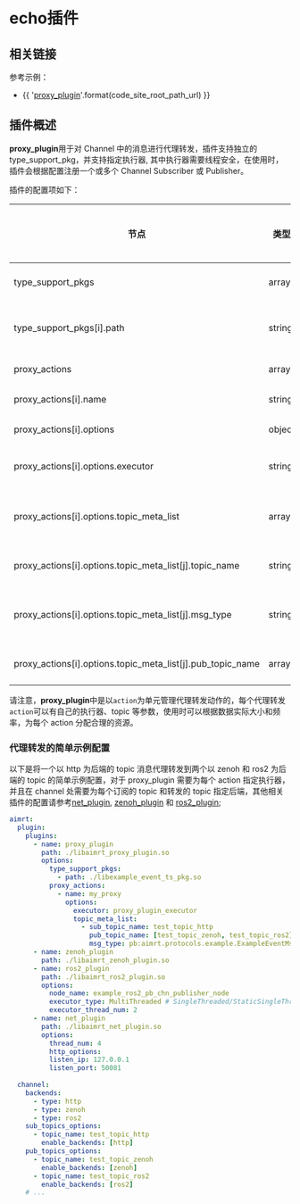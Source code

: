 
# echo插件

## 相关链接

参考示例：
- {{ '[proxy_plugin]({}/src/examples/plugins/proxy_plugin)'.format(code_site_root_path_url) }}

## 插件概述

**proxy_plugin**用于对 Channel 中的消息进行代理转发，插件支持独立的 type_support_pkg，并支持指定执行器, 其中执行器需要线程安全，在使用时，插件会根据配置注册一个或多个 Channel Subscriber 或 Publisher。

插件的配置项如下：

| 节点                              | 类型          | 是否可选| 默认值  | 作用 |
| ----                              | ----          | ----  | ----      | ---- |
| type_support_pkgs                 | array         | 必选  | []        | type support 包配置 |
| type_support_pkgs[i].path         | string        | 必选  | ""        | type support 包的路径 |
| proxy_actions                     | array         | 必选  | []        | 代理转发配置 |
| proxy_actions[i].name            | string        | 必选  | ""        | 代理转发名称 |
| proxy_actions[i].options         | object        | 必选  | {}        | 代理转发配置 |
| proxy_actions[i].options.executor| string        | 必选  | ""        | 代理转发执行器 |
| proxy_actions[i].options.topic_meta_list                   | array         | 必选  | []        | 要代理转发的 topic 和类型 |
| proxy_actions[i].options.topic_meta_list[j].topic_name     | string        | 必选  | ""        | 要代理转发的 topic |
| proxy_actions[i].options.topic_meta_list[j].msg_type       | string        | 必选  | ""        | 要代理转发的消息类型 |
| proxy_actions[i].options.topic_meta_list[j].pub_topic_name | array         | 必选  | []        | 代理转发后的 topic |


请注意，**proxy_plugin**中是以`action`为单元管理代理转发动作的，每个代理转发`action`可以有自己的执行器、topic 等参数，使用时可以根据数据实际大小和频率，为每个 action 分配合理的资源。


### 代理转发的简单示例配置

以下是将一个以 http 为后端的 topic 消息代理转发到两个以 zenoh 和 ros2 为后端的 topic 的简单示例配置，对于 proxy_plugin 需要为每个 action 指定执行器，并且在 channel 处需要为每个订阅的 topic 和转发的 topic 指定后端，其他相关插件的配置请参考[net_plugin](./net_plugin.md), [zenoh_plugin](./zenoh_plugin.md) 和 [ros2_plugin](./ros2_plugin.md);

```yaml
aimrt:
  plugin:
    plugins:
      - name: proxy_plugin
        path: ./libaimrt_proxy_plugin.so
        options:
          type_support_pkgs:
            - path: ./libexample_event_ts_pkg.so
          proxy_actions:
            - name: my_proxy
              options:
                executor: proxy_plugin_executor
                topic_meta_list:
                  - sub_topic_name: test_topic_http
                    pub_topic_name: [test_topic_zenoh, test_topic_ros2]
                    msg_type: pb:aimrt.protocols.example.ExampleEventMsg
      - name: zenoh_plugin
        path: ./libaimrt_zenoh_plugin.so
      - name: ros2_plugin
        path: ./libaimrt_ros2_plugin.so
        options:
          node_name: example_ros2_pb_chn_publisher_node
          executor_type: MultiThreaded # SingleThreaded/StaticSingleThreaded/MultiThreaded
          executor_thread_num: 2
      - name: net_plugin
        path: ./libaimrt_net_plugin.so
        options:
          thread_num: 4
          http_options:
          listen_ip: 127.0.0.1
          listen_port: 50081
          
  channel:
    backends:
      - type: http
      - type: zenoh
      - type: ros2
    sub_topics_options:
      - topic_name: test_topic_http
        enable_backends: [http]
    pub_topics_options:
      - topic_name: test_topic_zenoh
        enable_backends: [zenoh]
      - topic_name: test_topic_ros2
        enable_backends: [ros2]
    # ...
```



